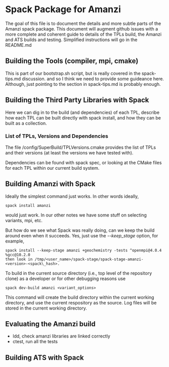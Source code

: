 # Spack Package for Amanzi

The goal of this file is to document the details and more subtle parts
of the Amanzi spack package.  This document will augment github issues
with a more complete and coherent guide to details of the TPLs build,
the Amanzi and ATS builds and testing.  Simplified instructions will
go in the README.md

## Building the Tools (compiler, mpi, cmake)

This is part of our bootstrap.sh script, but is really covered in the spack-tips.md discussion. and so I think we need to provide some guideance here.  Although, just pointing to the section in spack-tips.md is probably enough.


## Building the Third Party Libraries with Spack

Here we can dig in to the build (and dependencies) of each TPL,
describe how each TPL can be built directly with spack install, and
how they can be built as a collection.

### List of TPLs, Versions and Dependencies

The file /config/SuperBuild/TPLVersions.cmake provides the list of TPLs and their versions (at least the versions we have tested with).

Dependencies can be found with spack spec, or looking at the CMake files for each TPL within our current build system.



## Building Amanzi with Spack

Ideally the simplest command just works.  In other words ideally, 
```
spack install amanzi
```
would just work.  In our other notes we have some stuff on selecting variants, mpi, etc. 

But how do we see what Spack was really doing, can we keep the build around even when it succeeds.  Yes, just use the *--keep\_stage* option, for example, 
```
spack install --keep-stage amanzi +geochemistry -tests ^openmpi@4.0.4 %gcc@10.2.0
then look in /tmp/<user_name>/spack-stage/spack-stage-amanzi-<version>-<spack\_hash>.
```

To build in the current source directory (i.e., top level of the repository clone) as a developer or for other debugging reasons use

```
spack dev-build amanzi <variant_options>
```
This command will create the build directory within the current working directory, and use the current respository as the source.  Log files will be stored in the current working directory. 

## Evaluating the Amanzi build

  * ldd, check amanzi libraries are linked correctly
  * ctest, run all the tests


## Building ATS with Spack




